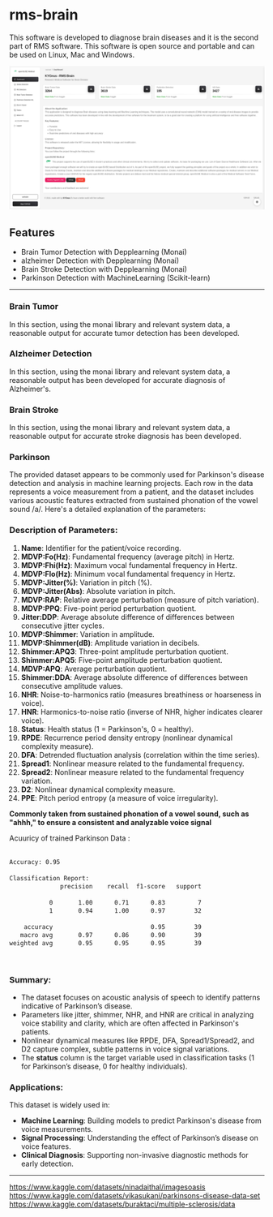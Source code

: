 # rms-brain

This software is developed to diagnose brain diseases and it is the second part of RMS software.
This software is open source and portable and can be used on Linux, Mac and Windows.


![Desktop](./screenshots/rms-brain.png)

## Features

- Brain Tumor Detection with Depplearning (Monai)
- alzheimer Detection with Depplearning (Monai)
- Brain Stroke Detection with Depplearning (Monai)
- Parkinson Detection with MachineLearning (Scikit-learn)


---


### Brain Tumor

In this section, using the monai library and relevant system data, a reasonable output for accurate tumor detection has been developed.

### Alzheimer Detection

In this section, using the monai library and relevant system data, a reasonable output has been developed for accurate diagnosis of Alzheimer's.

### Brain Stroke

In this section, using the monai library and relevant system data, a reasonable output for accurate stroke diagnosis has been developed.

### Parkinson

The provided dataset appears to be commonly used for Parkinson's disease detection and analysis in machine learning projects. Each row in the data represents a voice measurement from a patient, and the dataset includes various acoustic features extracted from sustained phonation of the vowel sound /a/. Here's a detailed explanation of the parameters:

### Description of Parameters:
1. **Name**: Identifier for the patient/voice recording.
2. **MDVP:Fo(Hz)**: Fundamental frequency (average pitch) in Hertz.
3. **MDVP:Fhi(Hz)**: Maximum vocal fundamental frequency in Hertz.
4. **MDVP:Flo(Hz)**: Minimum vocal fundamental frequency in Hertz.
5. **MDVP:Jitter(%)**: Variation in pitch (%).
6. **MDVP:Jitter(Abs)**: Absolute variation in pitch.
7. **MDVP:RAP**: Relative average perturbation (measure of pitch variation).
8. **MDVP:PPQ**: Five-point period perturbation quotient.
9. **Jitter:DDP**: Average absolute difference of differences between consecutive jitter cycles.
10. **MDVP:Shimmer**: Variation in amplitude.
11. **MDVP:Shimmer(dB)**: Amplitude variation in decibels.
12. **Shimmer:APQ3**: Three-point amplitude perturbation quotient.
13. **Shimmer:APQ5**: Five-point amplitude perturbation quotient.
14. **MDVP:APQ**: Average perturbation quotient.
15. **Shimmer:DDA**: Average absolute difference of differences between consecutive amplitude values.
16. **NHR**: Noise-to-harmonics ratio (measures breathiness or hoarseness in voice).
17. **HNR**: Harmonics-to-noise ratio (inverse of NHR, higher indicates clearer voice).
18. **Status**: Health status (1 = Parkinson's, 0 = healthy).
19. **RPDE**: Recurrence period density entropy (nonlinear dynamical complexity measure).
20. **DFA**: Detrended fluctuation analysis (correlation within the time series).
21. **Spread1**: Nonlinear measure related to the fundamental frequency.
22. **Spread2**: Nonlinear measure related to the fundamental frequency variation.
23. **D2**: Nonlinear dynamical complexity measure.
24. **PPE**: Pitch period entropy (a measure of voice irregularity).

**Commonly taken from sustained phonation of a vowel sound, such as "ahhh," to ensure a consistent and analyzable voice signal**


Acuuricy of trained Parkinson Data : 

```

Accuracy: 0.95

Classification Report:
              precision    recall  f1-score   support

           0       1.00      0.71      0.83         7
           1       0.94      1.00      0.97        32

    accuracy                           0.95        39
   macro avg       0.97      0.86      0.90        39
weighted avg       0.95      0.95      0.95        39



```

### Summary:
- The dataset focuses on acoustic analysis of speech to identify patterns indicative of Parkinson’s disease.
- Parameters like jitter, shimmer, NHR, and HNR are critical in analyzing voice stability and clarity, which are often affected in Parkinson's patients.
- Nonlinear dynamical measures like RPDE, DFA, Spread1/Spread2, and D2 capture complex, subtle patterns in voice signal variations.
- The **status** column is the target variable used in classification tasks (1 for Parkinson’s disease, 0 for healthy individuals).

### Applications:
This dataset is widely used in:
- **Machine Learning**: Building models to predict Parkinson's disease from voice measurements.
- **Signal Processing**: Understanding the effect of Parkinson’s disease on voice features.
- **Clinical Diagnosis**: Supporting non-invasive diagnostic methods for early detection.



---

https://www.kaggle.com/datasets/ninadaithal/imagesoasis
https://www.kaggle.com/datasets/vikasukani/parkinsons-disease-data-set
https://www.kaggle.com/datasets/buraktaci/multiple-sclerosis/data
